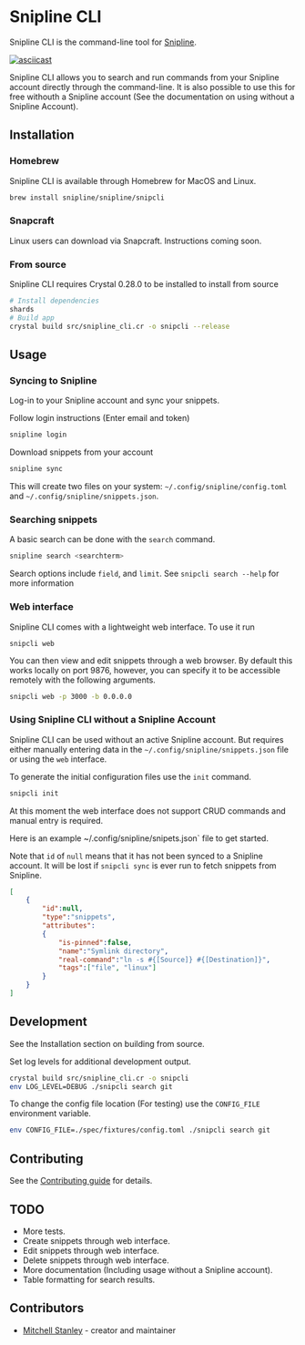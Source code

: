 # Snipline CLI

Snipline CLI is the command-line tool for [Snipline](https://snipline.io).

[![asciicast](https://asciinema.org/a/R5vM238erVaOo62TYvHceixz3.svg)](https://asciinema.org/a/R5vM238erVaOo62TYvHceixz3)

Snipline CLI allows you to search and run commands from your Snipline account directly through the command-line. It is also possible to use this for free withouth a Snipline account (See the documentation on using without a Snipline Account).

## Installation

### Homebrew

Snipline CLI is available through Homebrew for MacOS and Linux.

```bash
brew install snipline/snipline/snipcli
```

### Snapcraft

Linux users can download via Snapcraft. Instructions coming soon.

### From source

Snipline CLI requires Crystal 0.28.0 to be installed to install from source

```bash
# Install dependencies
shards
# Build app
crystal build src/snipline_cli.cr -o snipcli --release
```

## Usage

### Syncing to Snipline

Log-in to your Snipline account and sync your snippets.

Follow login instructions (Enter email and token)

```bash
snipline login
```

Download snippets from your account

```bash
snipline sync
```

This will create two files on your system: `~/.config/snipline/config.toml` and `~/.config/snipline/snippets.json`.

### Searching snippets

A basic search can be done with the `search` command.

```bash
snipline search <searchterm>
```

Search options include `field`, and `limit`. See `snipcli search --help` for more information

### Web interface

Snipline CLI comes with a lightweight web interface. To use it run

```
snipcli web
```

You can then view and edit snippets through a web browser. By default this works locally on port 9876, however, you can specify it to be accessible remotely with the following arguments.

```bash
snipcli web -p 3000 -b 0.0.0.0
```

### Using Snipline CLI without a Snipline Account

Snipline CLI can be used without an active Snipline account. But requires either manually entering data in the `~/.config/snipline/snippets.json` file or using the `web` interface.

To generate the initial configuration files use the `init` command.

```bash
snipcli init
```

At this moment the web interface does not support CRUD commands and manual entry is required.

Here is an example ~/.config/snipline/snipets.json` file to get started.

Note that `id` of `null` means that it has not been synced to a Snipline account. It will be lost if `snipcli sync` is ever run to fetch snippets from Snipline.

```json
[
    {
        "id":null,
        "type":"snippets",
        "attributes":
        {
            "is-pinned":false,
            "name":"Symlink directory",
            "real-command":"ln -s #{[Source]} #{[Destination]}",
            "tags":["file", "linux"]
        }
    }
]
```

## Development

See the Installation section on building from source. 

Set log levels for additional development output.

```bash
crystal build src/snipline_cli.cr -o snipcli
env LOG_LEVEL=DEBUG ./snipcli search git
```

To change the config file location (For testing) use the `CONFIG_FILE` environment variable.

```bash
env CONFIG_FILE=./spec/fixtures/config.toml ./snipcli search git
```

## Contributing

See the [Contributing guide](CONTRIBUTING.md) for details.

## TODO

* More tests.
* Create snippets through web interface.
* Edit snippets through web interface.
* Delete snippets through web interface.
* More documentation (Including usage without a Snipline account).
* Table formatting for search results.

## Contributors

- [Mitchell Stanley](https://github.com/acoustep) - creator and maintainer
